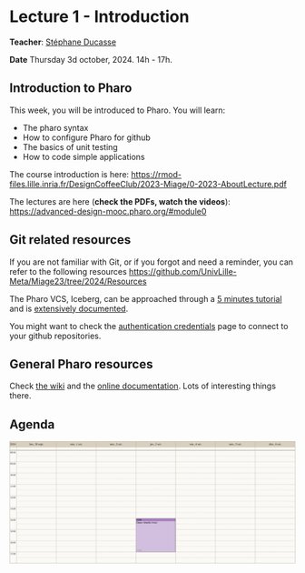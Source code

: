 # Lecture 1 - Introduction
**Teacher**: [Stéphane Ducasse](http://stephane.ducasse.free.fr/)

**Date** Thursday 3d october, 2024. 14h - 17h.

## Introduction to Pharo
This week, you will be introduced to Pharo.
You will learn:

- The pharo syntax
- How to configure Pharo for github
- The basics of unit testing
- How to code simple applications


The course introduction is here: https://rmod-files.lille.inria.fr/DesignCoffeeClub/2023-Miage/0-2023-AboutLecture.pdf

The lectures are here (**check the PDFs, watch the videos**):  https://advanced-design-mooc.pharo.org/#module0


## Git related resources

If you are not familiar with Git, or if you forgot and need a reminder, you can refer to the following resources https://github.com/UnivLille-Meta/Miage23/tree/2024/Resources

The Pharo VCS, Iceberg, can be approached through a [5 minutes tutorial](https://github.com/pharo-vcs/iceberg/wiki/Tutorial) and is [extensively documented](https://github.com/pharo-vcs/iceberg/wiki).

You might want to check the [authentication credentials](https://github.com/pharo-vcs/iceberg/wiki/Authentication-Credentials) page to connect to your github repositories.

## General Pharo resources
Check 
[the wiki](https://github.com/pharo-open-documentation/pharo-wiki) and the [online documentation](https://github.com/pharo-open-documentation/awesome-pharo).
Lots of interesting things there.

## Agenda

![img](/Week-01-Introduction-October-3-4-2024/week-01-agenda.png)